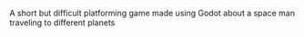 A short but difficult platforming game made using Godot about a space man traveling to different planets

